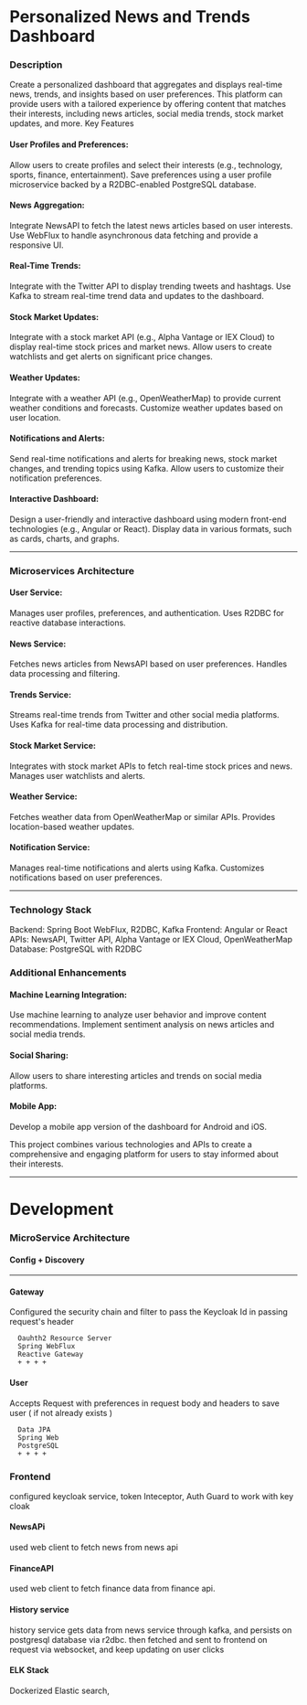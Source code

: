 # Personalized News and Trends Dashboard
### Description

Create a personalized dashboard that aggregates and displays real-time news, trends, and insights based on user preferences. This platform can provide users with a tailored experience by offering content that matches their interests, including news articles, social media trends, stock market updates, and more.
Key Features

   #### User Profiles and Preferences:
   Allow users to create profiles and select their interests (e.g., technology, sports, finance, entertainment).
        Save preferences using a user profile microservice backed by a R2DBC-enabled PostgreSQL database.

   #### News Aggregation:
Integrate NewsAPI to fetch the latest news articles based on user interests.
Use WebFlux to handle asynchronous data fetching and provide a responsive UI.

   #### Real-Time Trends:
 Integrate with the Twitter API to display trending tweets and hashtags.
        Use Kafka to stream real-time trend data and updates to the dashboard.

   #### Stock Market Updates:
 Integrate with a stock market API (e.g., Alpha Vantage or IEX Cloud) to display real-time stock prices and market news.
        Allow users to create watchlists and get alerts on significant price changes.

   #### Weather Updates:
Integrate with a weather API (e.g., OpenWeatherMap) to provide current weather conditions and forecasts.
        Customize weather updates based on user location.

   #### Notifications and Alerts:
Send real-time notifications and alerts for breaking news, stock market changes, and trending topics using Kafka.
        Allow users to customize their notification preferences.

   #### Interactive Dashboard:
Design a user-friendly and interactive dashboard using modern front-end technologies (e.g., Angular or React).
        Display data in various formats, such as cards, charts, and graphs.
        
---
### Microservices Architecture

####  User Service:
Manages user profiles, preferences, and authentication.
        Uses R2DBC for reactive database interactions.

####  News Service:
 Fetches news articles from NewsAPI based on user preferences.
        Handles data processing and filtering.

####  Trends Service:
 Streams real-time trends from Twitter and other social media platforms.
        Uses Kafka for real-time data processing and distribution.

#### Stock Market Service:
Integrates with stock market APIs to fetch real-time stock prices and news.
        Manages user watchlists and alerts.

 ####  Weather Service:
Fetches weather data from OpenWeatherMap or similar APIs.
        Provides location-based weather updates.

  ####  Notification Service:
Manages real-time notifications and alerts using Kafka.
        Customizes notifications based on user preferences.
        
---
### Technology Stack
  Backend: Spring Boot WebFlux, R2DBC, Kafka
    Frontend: Angular or React
    APIs: NewsAPI, Twitter API, Alpha Vantage or IEX Cloud, OpenWeatherMap
    Database: PostgreSQL with R2DBC

### Additional Enhancements

  ####  Machine Learning Integration:
 Use machine learning to analyze user behavior and improve content recommendations.
        Implement sentiment analysis on news articles and social media trends.

   #### Social Sharing:
Allow users to share interesting articles and trends on social media platforms.

  ####  Mobile App:
 Develop a mobile app version of the dashboard for Android and iOS.

This project combines various technologies and APIs to create a comprehensive and engaging platform for users to stay informed about their interests.


---
# Development

### MicroService Architecture

#### Config + Discovery 

---
#### Gateway
Configured the security chain and filter to pass the Keycloak Id in passing request's header

      Oauhth2 Resource Server
      Spring WebFlux
      Reactive Gateway
      + + + +

#### User
Accepts Request with preferences in request body and headers to save user ( if not already exists )

      Data JPA
      Spring Web
      PostgreSQL
      + + + + 


### Frontend
configured keycloak service, token Inteceptor, Auth Guard to work with key cloak 

#### NewsAPi
used web client to fetch news from news api

#### FinanceAPI
used web client to fetch finance data from finance api.

#### History service
history service gets data from news service through kafka, and persists on postgresql database via r2dbc.
then fetched and sent to frontend on request via websocket, and keep updating on user clicks 

#### ELK Stack
Dockerized Elastic search, 







